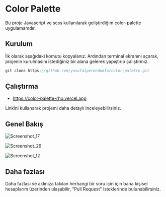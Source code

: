 
# Color Palette
Bu proje Javascript ve scss kullanılarak geliştirdiğim color-palette uygulamamdır.


## Kurulum

İlk olarak aşağıdaki komutu kopyalanız.
Ardından terminal ekranını açarak, projenin kurulmasını istediğiniz bir alana gelerek yapıştırıp çalıştırınız.

```javascript
git clone https://github.com/yusufalperendumlu/color-palette.git
```

  
## Çalıştırma

- https://color-palette-rho.vercel.app

Linkini kullanarak projemi daha detaylı inceleyebilirsiniz.
## Genel Bakış


![Screenshot_17](https://user-images.githubusercontent.com/101521433/228617264-1c5d421a-faac-4ff7-95bf-49bd690d31a6.png)


![Screenshot_29](https://user-images.githubusercontent.com/101521433/228619653-99369c0a-2747-4cca-88b1-9da4a4026fb5.png)



![Screenshot_12](https://user-images.githubusercontent.com/101521433/228617395-add82d39-bb2d-4f2b-9483-fa286bd19128.png)


## Daha fazlası

Daha fazlası ve aklınıza takılan herhangi bir soru için için bana kişisel hesaplarım üzerinden ulaşabilir, "Pull Request" isteklerinde bulunabilirsiniz.
